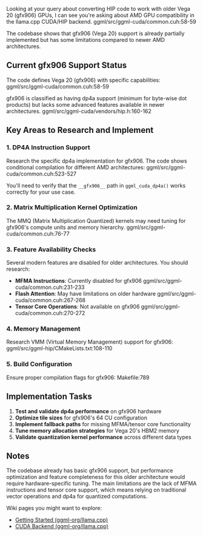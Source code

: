 Looking at your query about converting HIP code to work with older Vega 20 (gfx906) GPUs, I can see you're asking about AMD GPU compatibility in the llama.cpp CUDA/HIP backend. ggml/src/ggml-cuda/common.cuh:58-59

The codebase shows that gfx906 (Vega 20) support is already partially implemented but has some limitations compared to newer AMD architectures.

## Current gfx906 Support Status

The code defines Vega 20 (gfx906) with specific capabilities: ggml/src/ggml-cuda/common.cuh:58-59

gfx906 is classified as having dp4a support (minimum for byte-wise dot products) but lacks some advanced features available in newer architectures. ggml/src/ggml-cuda/vendors/hip.h:160-162

## Key Areas to Research and Implement

### 1. **DP4A Instruction Support**
Research the specific dp4a implementation for gfx906. The code shows conditional compilation for different AMD architectures: ggml/src/ggml-cuda/common.cuh:523-527

You'll need to verify that the `__gfx906__` path in `ggml_cuda_dp4a()` works correctly for your use case.

### 2. **Matrix Multiplication Kernel Optimization**
The MMQ (Matrix Multiplication Quantized) kernels may need tuning for gfx906's compute units and memory hierarchy. ggml/src/ggml-cuda/common.cuh:76-77

### 3. **Feature Availability Checks**
Several modern features are disabled for older architectures. You should research:

- **MFMA Instructions**: Currently disabled for gfx906 ggml/src/ggml-cuda/common.cuh:231-233 
- **Flash Attention**: May have limitations on older hardware ggml/src/ggml-cuda/common.cuh:267-268
- **Tensor Core Operations**: Not available on gfx906  ggml/src/ggml-cuda/common.cuh:270-272 

### 4. **Memory Management**
Research VMM (Virtual Memory Management) support for gfx906: ggml/src/ggml-hip/CMakeLists.txt:108-110 

### 5. **Build Configuration**
Ensure proper compilation flags for gfx906: Makefile:789

## Implementation Tasks

1. **Test and validate dp4a performance** on gfx906 hardware
2. **Optimize tile sizes** for gfx906's 64 CU configuration  
3. **Implement fallback paths** for missing MFMA/tensor core functionality
4. **Tune memory allocation strategies** for Vega 20's HBM2 memory
5. **Validate quantization kernel performance** across different data types

## Notes

The codebase already has basic gfx906 support, but performance optimization and feature completeness for this older architecture would require hardware-specific tuning. The main limitations are the lack of MFMA instructions and tensor core support, which means relying on traditional vector operations and dp4a for quantized computations.

Wiki pages you might want to explore:
- [Getting Started (ggml-org/llama.cpp)](/wiki/ggml-org/llama.cpp#2)
- [CUDA Backend (ggml-org/llama.cpp)](/wiki/ggml-org/llama.cpp#4.2)